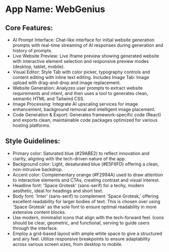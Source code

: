 # **App Name**: WebGenius

## Core Features:

- AI Prompt Interface: Chat-like interface for initial website generation prompts with real-time streaming of AI responses during generation and history of prompts.
- Live Website Preview: Live iframe preview showing generated website with interactive element selection and responsive preview modes (desktop, tablet, mobile).
- Visual Editor: Style Tab with color picker, typography controls and content editing with inline text editing. Includes Image Tab: Image upload with drag-and-drop and image replacement.
- Website Generation: Analyzes user prompts to extract website requirements and intent, and then uses a tool to generates clean, semantic HTML and Tailwind CSS.
- Image Processing: Integrate AI upscaling services for image enhancement, background removal and intelligent image placement.
- Code Generation & Export: Generates framework-specific code (React) and exports clean, maintainable code packages optimized for various hosting platforms.

## Style Guidelines:

- Primary color: Saturated blue (#29ABE2) to reflect innovation and clarity, aligning with the tech-driven nature of the app.
- Background color: Light, desaturated blue (#E5F6FD) offering a clean, non-intrusive backdrop.
- Accent color: Complementary orange (#F2994A) used to draw attention to interactive elements and CTAs, creating contrast and visual interest.
- Headline font: 'Space Grotesk' (sans-serif) for a techy, modern aesthetic, ideal for headings and short text.
- Body font: 'Inter' (sans-serif) to complement 'Space Grotesk,' offering excellent readability for larger bodies of text. This is chosen over using 'Space Grotesk' as the sole font to ensure optimal readability in more extensive content blocks.
- Use modern, minimalist icons that align with the tech-forward feel. Icons should be clear, geometric, and functional, serving to guide users through the interface.
- Employ a grid-based layout with ample white space to give a structured and airy feel. Utilize responsive breakpoints to ensure adaptability across various screen sizes, from desktop to mobile.